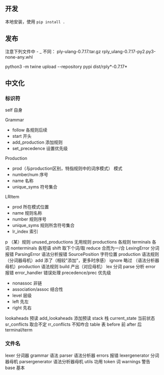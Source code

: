 ## 开发

本地安装，使用 `pip install .`

## 发布

注意下列文件中 - _ 不同：
ply-ulang-0.7.17.tar.gz
rply_ulang-0.7.17-py2.py3-none-any.whl

python3 -m twine upload --repository pypi dist/rply*-0.7.17*

## 中文化

### 标识符

self 自身

Grammar
- follow 各规则后续
- start 开头
- add_production 添加规则
- set_precedence 设置优先级

Production
- prod（与production区别，特指规则中的词序模式） 模式
- number/num 序号
- name 名称
- unique_syms 符号集合

LRItem
- prod 所在模式位置
- name 规则名称
- number 规则序号
- unique_syms 规则所含符号集合
- lr_index 索引

p （某）规则
unused_productions 无用规则
productions 各规则
terminals 各词
nonterminals 各短语
shift 取下个词/取
reduce 合而为一/合
LexingError 分词报错
ParsingError  语法分析报错
SourcePosition 字符位置
production 语法规则
（分词器母机）add 添了（相较"添加"，更多时序感）
ignore 略过
（语法分析器母机）production 语法规则
build 产出（对应母机）
lex 分词
parse 分析
error 报错
error_handler 错误处理
precedence/prec 优先级
- nonassoc 非链
- association/assoc 结合性
- level 层级
- left 先左
- right 先右

lookaheads 预读
add_lookaheads 添加预读
stack 栈
current_state 当前状态
sr_conflicts 取合不定
rr_conflicts 不知咋合
table 表
before 前
after 后
terminal/term
### 文件名

lexer 分词器
grammar 语法
parser 语法分析器
errors 报错
lexergenerator 分词器母机
parsergenerator 语法分析器母机
utils 功用
token 词
warnings 警告
base 基本